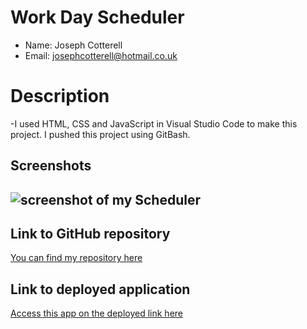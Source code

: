 # Work Day Scheduler

- Name: Joseph Cotterell
- Email: josephcotterell@hotmail.co.uk

# Description

-I used HTML, CSS and JavaScript in Visual Studio Code to make this project. I pushed this project using GitBash.

## Screenshots

## ![screenshot of my Scheduler]()

## Link to GitHub repository

[You can find my repository here](https://github.com/josephcotterell/Work-Day-Scheduler)

## Link to deployed application

[Access this app on the deployed link here](https://josephcotterell.github.io/Work-Day-Scheduler/)

